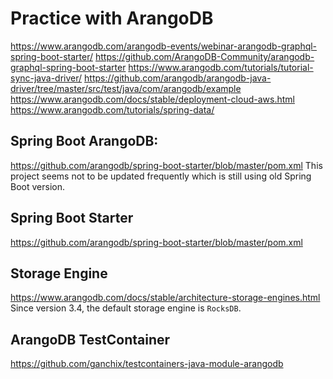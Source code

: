 # Practice with ArangoDB
https://www.arangodb.com/arangodb-events/webinar-arangodb-graphql-spring-boot-starter/
https://github.com/ArangoDB-Community/arangodb-graphql-spring-boot-starter
https://www.arangodb.com/tutorials/tutorial-sync-java-driver/
https://github.com/arangodb/arangodb-java-driver/tree/master/src/test/java/com/arangodb/example
https://www.arangodb.com/docs/stable/deployment-cloud-aws.html
https://www.arangodb.com/tutorials/spring-data/

## Spring Boot ArangoDB:
https://github.com/arangodb/spring-boot-starter/blob/master/pom.xml
This project seems not to be updated frequently which is still using old Spring Boot version.

## Spring Boot Starter
https://github.com/arangodb/spring-boot-starter/blob/master/pom.xml

## Storage Engine
https://www.arangodb.com/docs/stable/architecture-storage-engines.html
Since version 3.4, the default storage engine is `RocksDB`.

## ArangoDB TestContainer
https://github.com/ganchix/testcontainers-java-module-arangodb